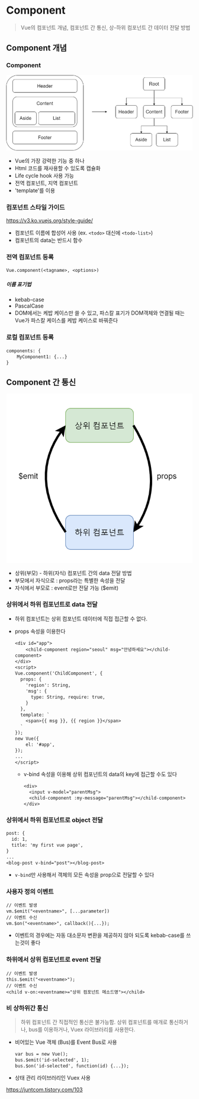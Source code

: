 # Component

> Vue의 컴포넌트 개념, 컴포넌트 간 통신, 상-하위 컴포넌트 간 데이터 전달 방법



## Component 개념

### Component

![component](img/component.png)

- Vue의 가장 강력한 기능 중 하나
- Html 코드를 재사용할 수 있도록 캡슐화
- Life cycle hook 사용 가능
- 전역 컴포넌트, 지역 컴포넌트
- 'template'를 이용



### 컴포넌트 스타일 가이드

https://v3.ko.vuejs.org/style-guide/

- 컴포넌트 이름에 합성어 사용 (ex. `<todo>` 대신에 `<todo-list>`)
- 컴포넌트의 data는 반드시 함수



### 전역 컴포넌트 등록

```vue
Vue.component(<tagname>, <options>)
```

##### 이름 표기법

- kebab-case
- PascalCase
- DOM에서는 케밥 케이스만 쓸 수 있고, 파스칼 표기가 DOM객체와 연결될 때는 Vue가 파스칼 케이스를 케밥 케이스로 바꿔준다



### 로컬 컴포넌트 등록

```vue
components: {
	MyComponent1: {...}
}
```



## Component 간 통신

![img](img/Screenshot_25-16363857367742.png)

- 상위(부모) - 하위(자식) 컴포넌트 간의 data 전달 방법
- 부모에서 자식으로 : props라는 특별한 속성을 전달
- 자식에서 부모로 : event로만 전달 가능 ($emit)



### 상위에서 하위 컴포넌트로 data 전달

- 하위 컴포넌트는 상위 컴포넌트 데이터에 직접 접근할 수 없다.

- props 속성을 이용한다

  ```vue
  <div id="app">
      <child-component region="seoul" msg="안녕하세요"></child-component>
  </div>
  <script>
  Vue.component('ChildComponent', {
    props: {
      'region': String,
      'msg': {
        type: String, require: true,
      }
    },
    template: `
      <span>{{ msg }}, {{ region }}</span>
    `
  });
  new Vue({
      el: '#app',
  });
  ...
  </script>
  ```

  - v-bind 속성을 이용해 상위 컴포넌트의 data의 key에 접근할 수도 있다

    ```vue
    <div>
      <input v-model="parentMsg">
      <child-component :my-message="parentMsg"></child-component>
    </div>
    ```



### 상위에서 하위 컴포넌트로 object 전달

```vue
post: {
  id: 1,
  title: 'my first vue page',
}
...
<blog-post v-bind="post"></blog-post>
```

- `v-bind`만 사용해서 객체의 모든 속성을 prop으로 전달할 수 있다



### 사용자 정의 이벤트

```
// 이벤트 발생
vm.$emit("<eventname>", [...parameter])
// 이벤트 수신
vm.$on("<eventname>", callback(){...});
```

- 이벤트의 경우에는 자동 대소문자 변환을 제공하지 않아 되도록 kebab-case를 쓰는것이 좋다



### 하위에서 상위 컴포넌트로 event 전달

```
// 이벤트 발생
this.$emit("<eventname>");
// 이벤트 수신
<child v-on:<eventname>="상위 컴포넌트 메소드명"></child>
```



### 비 상하위간 통신 

> 하위 컴포넌트 간 직접적인 통신은 불가능함. 상위 컴포넌트를 매개로 통신하거나, bus를 이용하거나, Vuex 라이브러리를 사용한다.

- 비어있는 Vue 객체 (Bus)를 Event Bus로 사용

  ```
  var bus = new Vue();
  bus.$emit('id-selected', 1);
  bus.$on('id-selected', function(id) {...});
  ```

- 상태 관리 라이브러리인 Vuex 사용





https://juntcom.tistory.com/103